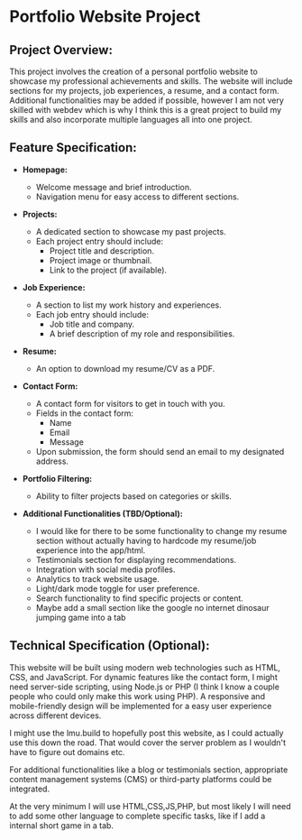 # Portfolio Website Project

## Project Overview:
This project involves the creation of a personal portfolio website to showcase my professional achievements and skills. The website will include sections for my projects, job experiences, a resume, and a contact form. Additional functionalities may be added if possible, however I am not very skilled with webdev which is why I think this is a great project to build my skills and also incorporate multiple languages all into one project.

## Feature Specification:
- **Homepage:**
  - Welcome message and brief introduction.
  - Navigation menu for easy access to different sections.
  
- **Projects:**
  - A dedicated section to showcase my past projects.
  - Each project entry should include:
    - Project title and description.
    - Project image or thumbnail.
    - Link to the project (if available).
  
- **Job Experience:**
  - A section to list my work history and experiences.
  - Each job entry should include:
    - Job title and company.
    - A brief description of my role and responsibilities.
  
- **Resume:**
  - An option to download my resume/CV as a PDF.
  
- **Contact Form:**
  - A contact form for visitors to get in touch with you.
  - Fields in the contact form:
    - Name
    - Email
    - Message
  - Upon submission, the form should send an email to my designated address.
  
- **Portfolio Filtering:**
  - Ability to filter projects based on categories or skills.
  
- **Additional Functionalities (TBD/Optional):**
  - I would like for there to be some functionality to change my resume section without actually having to hardcode my resume/job experience into the app/html. 
  - Testimonials section for displaying recommendations.
  - Integration with social media profiles.
  - Analytics to track website usage.
  - Light/dark mode toggle for user preference.
  - Search functionality to find specific projects or content.
  - Maybe add a small section like the google no internet dinosaur jumping game into a tab
  
  
## Technical Specification (Optional):
This website will be built using modern web technologies such as HTML, CSS, and JavaScript. For dynamic features like the contact form, I might need server-side scripting, using Node.js or PHP (I think I know a couple people who could only make this work using PHP). A responsive and mobile-friendly design will be implemented for a easy user experience across different devices.

I might use the lmu.build to hopefully post this website, as I could actually use this down the road. That would cover the server problem as I wouldn't have to figure out domains etc.

For additional functionalities like a blog or testimonials section, appropriate content management systems (CMS) or third-party platforms could be integrated. 

At the very minimum I will use HTML,CSS,JS,PHP, but most likely I will need to add some other language to complete specific tasks, like if I add a internal short game in a tab. 




